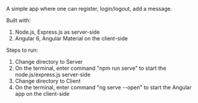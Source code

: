 A simple app where one can register, login/logout, add a message.

Built with:
1. Node.js, Express.js as server-side
2. Angular 6, Angular Material on the client-side


Steps to run:
1. Change directory to Server
2. On the terminal, enter command "npm run serve" to start the node.js/express.js server-side
3. Change directory to Client
4. On the terminal, enter command "ng serve --open" to start the Angular app on the client-side
